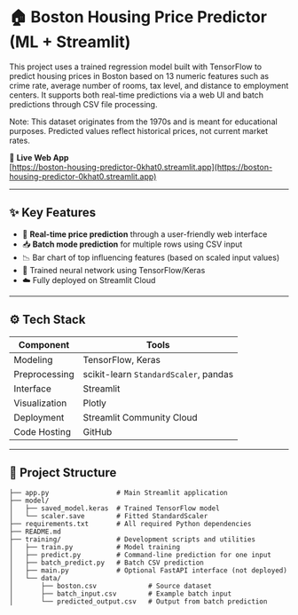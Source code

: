 # 🏠 Boston Housing Price Predictor (ML + Streamlit)

This project uses a trained regression model built with TensorFlow to predict housing prices in Boston based on 13 numeric features such as crime rate, average number of rooms, tax level, and distance to employment centers. It supports both real-time predictions via a web UI and batch predictions through CSV file processing.

Note: This dataset originates from the 1970s and is meant for educational purposes. Predicted values reflect historical prices, not current market rates.

🔗 **Live Web App**  
[https://boston-housing-predictor-0khat0.streamlit.app](https://boston-housing-predictor-0khat0.streamlit.app)

---

## ✨ Key Features

- 🔮 **Real-time price prediction** through a user-friendly web interface
- 📥 **Batch mode prediction** for multiple rows using CSV input
- 📉 Bar chart of top influencing features (based on scaled input values)
- 🧠 Trained neural network using TensorFlow/Keras
- ☁️ Fully deployed on Streamlit Cloud

---

## ⚙️ Tech Stack

| Component      | Tools                                      |
|----------------|--------------------------------------------|
| Modeling       | TensorFlow, Keras                          |
| Preprocessing  | scikit-learn `StandardScaler`, pandas      |
| Interface      | Streamlit                                  |
| Visualization  | Plotly                                     |
| Deployment     | Streamlit Community Cloud                  |
| Code Hosting   | GitHub                                     |

---

## 📁 Project Structure

```plaintext
├── app.py                 # Main Streamlit application
├── model/
│   ├── saved_model.keras  # Trained TensorFlow model
│   └── scaler.save        # Fitted StandardScaler
├── requirements.txt       # All required Python dependencies
├── README.md
├── training/              # Development scripts and utilities
│   ├── train.py           # Model training
│   ├── predict.py         # Command-line prediction for one input
│   ├── batch_predict.py   # Batch CSV prediction
│   ├── main.py            # Optional FastAPI interface (not deployed)
│   └── data/
│       ├── boston.csv             # Source dataset
│       ├── batch_input.csv        # Example batch input
│       └── predicted_output.csv   # Output from batch prediction
